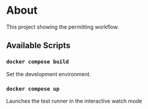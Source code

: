 # About

This project showing the permitting workflow.

## Available Scripts

### `docker compose build`

Set the development environment.

### `docker compose up`

Launches the test runner in the interactive watch mode
